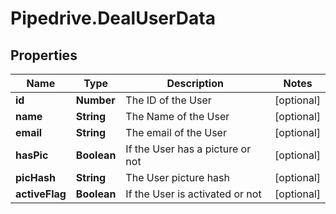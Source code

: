 # Pipedrive.DealUserData

## Properties

Name | Type | Description | Notes
------------ | ------------- | ------------- | -------------
**id** | **Number** | The ID of the User | [optional] 
**name** | **String** | The Name of the User | [optional] 
**email** | **String** | The email of the User | [optional] 
**hasPic** | **Boolean** | If the User has a picture or not | [optional] 
**picHash** | **String** | The User picture hash | [optional] 
**activeFlag** | **Boolean** | If the User is activated or not | [optional] 


